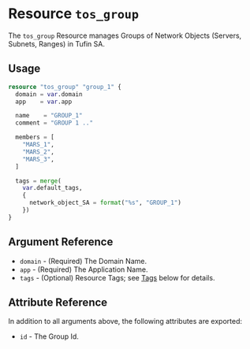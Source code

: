 # Resource `tos_group`

The `tos_group` Resource manages Groups of Network Objects (Servers, Subnets, Ranges) in Tufin SA.

## Usage

```terraform
resource "tos_group" "group_1" {
  domain = var.domain
  app    = var.app

  name    = "GROUP_1"
  comment = "GROUP 1 .."

  members = [
    "MARS_1",
    "MARS_2",
    "MARS_3",
  ]

  tags = merge(
    var.default_tags,
    {
      network_object_SA = format("%s", "GROUP_1")
    })
}
```

## Argument Reference

* `domain` - (Required) The Domain Name.
* `app` - (Required) The Application Name.
* `tags` - (Optional) Resource Tags; see [Tags](tag.md) below for details.


## Attribute Reference

In addition to all arguments above, the following attributes are exported:

* `id` - The Group Id.
